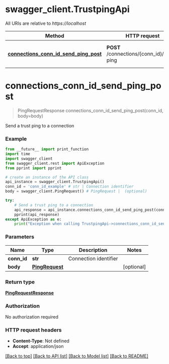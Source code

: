 # swagger_client.TrustpingApi

All URIs are relative to *https://localhost*

Method | HTTP request | Description
------------- | ------------- | -------------
[**connections_conn_id_send_ping_post**](TrustpingApi.md#connections_conn_id_send_ping_post) | **POST** /connections/{conn_id}/send-ping | Send a trust ping to a connection


# **connections_conn_id_send_ping_post**
> PingRequestResponse connections_conn_id_send_ping_post(conn_id, body=body)

Send a trust ping to a connection

### Example
```python
from __future__ import print_function
import time
import swagger_client
from swagger_client.rest import ApiException
from pprint import pprint

# create an instance of the API class
api_instance = swagger_client.TrustpingApi()
conn_id = 'conn_id_example' # str | Connection identifier
body = swagger_client.PingRequest() # PingRequest |  (optional)

try:
    # Send a trust ping to a connection
    api_response = api_instance.connections_conn_id_send_ping_post(conn_id, body=body)
    pprint(api_response)
except ApiException as e:
    print("Exception when calling TrustpingApi->connections_conn_id_send_ping_post: %s\n" % e)
```

### Parameters

Name | Type | Description  | Notes
------------- | ------------- | ------------- | -------------
 **conn_id** | **str**| Connection identifier | 
 **body** | [**PingRequest**](PingRequest.md)|  | [optional] 

### Return type

[**PingRequestResponse**](PingRequestResponse.md)

### Authorization

No authorization required

### HTTP request headers

 - **Content-Type**: Not defined
 - **Accept**: application/json

[[Back to top]](#) [[Back to API list]](../README.md#documentation-for-api-endpoints) [[Back to Model list]](../README.md#documentation-for-models) [[Back to README]](../README.md)

